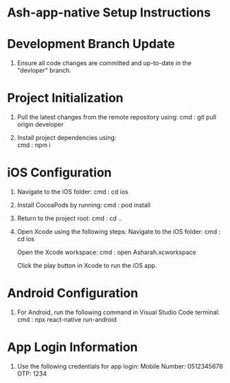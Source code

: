  # Ash-app-native Setup Instructions

# Development Branch Update
 1.  Ensure all code changes are committed and up-to-date in the "devloper" branch.
 
# Project Initialization
 
 1. Pull the latest changes from the remote repository using:
    cmd : git pull origin developer

 2. Install project dependencies using:   
    cmd : npm i

# iOS Configuration

1. Navigate to the iOS folder:
   cmd : cd ios

2. Install CocoaPods by running:
  cmd : pod install

3. Return to the project root:
   cmd : cd ..

4. Open Xcode using the following steps:
      Navigate to the iOS folder:
      cmd : cd ios

      Open the Xcode workspace:
      cmd : open Asharah.xcworkspace

      Click the play button in Xcode to run the iOS app.

# Android Configuration


1. For Android, run the following command in Visual Studio Code terminal:   
   cmd : npx react-native run-android


# App Login Information

1. Use the following credentials for app login:
   Mobile Number: 0512345678
   OTP: 1234

